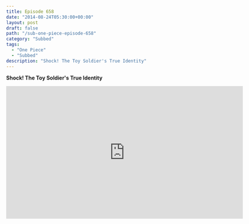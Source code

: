 ```yaml
---
title: Episode 658
date: "2014-08-24T05:30:00+00:00"
layout: post
draft: false
path: "/sub-one-piece-episode-658"
category: "Subbed"
tags:
  - "One Piece"
  - "Subbed"
description: "Shock! The Toy Soldier's True Identity"
---
```


**Shock! The Toy Soldier's True Identity**

<iframe width="640" height="360" src="https://www.rapidvideo.com/e/G6FRPG7EI6" frameborder="0" marginwidth=0 marginheight=0 scrolling=no allowfullscreen></iframe>

